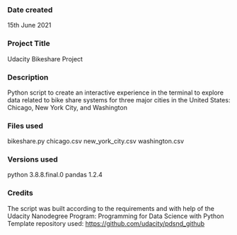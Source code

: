 ### Date created
15th June 2021

### Project Title
Udacity Bikeshare Project

### Description
Python script to create an interactive experience in the terminal to explore data related to bike share systems for three major cities in the United States: Chicago, New York City, and Washington

### Files used
bikeshare.py
chicago.csv
new_york_city.csv
washington.csv

### Versions used
python 3.8.8.final.0
pandas 1.2.4

### Credits
The script was built according to the requirements and with help of the Udacity Nanodegree Program: Programming for Data Science with Python
Template repository used: https://github.com/udacity/pdsnd_github
